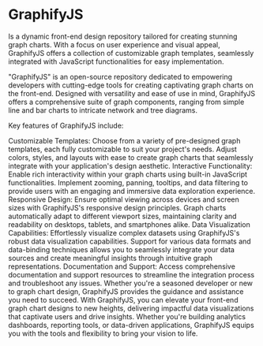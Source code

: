 # GraphifyJS
Is a dynamic front-end design repository tailored for creating stunning graph charts. With a focus on user experience and visual appeal, GraphifyJS offers a collection of customizable graph templates, seamlessly integrated with JavaScript functionalities for easy implementation.

"GraphifyJS" is an open-source repository dedicated to empowering developers with cutting-edge tools for creating captivating graph charts on the front-end. Designed with versatility and ease of use in mind, GraphifyJS offers a comprehensive suite of graph components, ranging from simple line and bar charts to intricate network and tree diagrams.

Key features of GraphifyJS include:

Customizable Templates: Choose from a variety of pre-designed graph templates, each fully customizable to suit your project's needs. Adjust colors, styles, and layouts with ease to create graph charts that seamlessly integrate with your application's design aesthetic.
Interactive Functionality: Enable rich interactivity within your graph charts using built-in JavaScript functionalities. Implement zooming, panning, tooltips, and data filtering to provide users with an engaging and immersive data exploration experience.
Responsive Design: Ensure optimal viewing across devices and screen sizes with GraphifyJS's responsive design principles. Graph charts automatically adapt to different viewport sizes, maintaining clarity and readability on desktops, tablets, and smartphones alike.
Data Visualization Capabilities: Effortlessly visualize complex datasets using GraphifyJS's robust data visualization capabilities. Support for various data formats and data-binding techniques allows you to seamlessly integrate your data sources and create meaningful insights through intuitive graph representations.
Documentation and Support: Access comprehensive documentation and support resources to streamline the integration process and troubleshoot any issues. Whether you're a seasoned developer or new to graph chart design, GraphifyJS provides the guidance and assistance you need to succeed.
With GraphifyJS, you can elevate your front-end graph chart designs to new heights, delivering impactful data visualizations that captivate users and drive insights. Whether you're building analytics dashboards, reporting tools, or data-driven applications, GraphifyJS equips you with the tools and flexibility to bring your vision to life.
